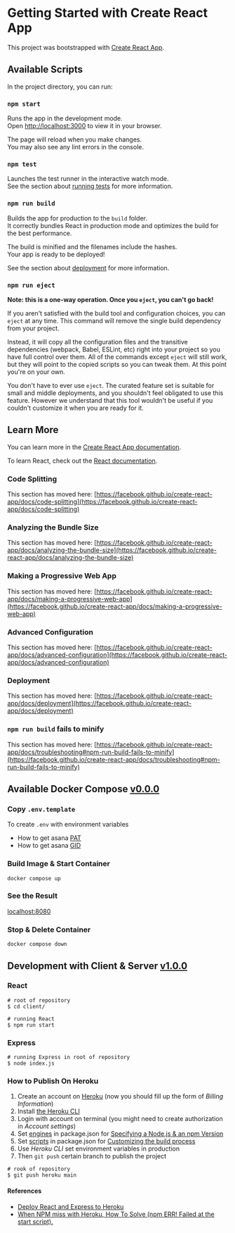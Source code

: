 # Getting Started with Create React App

This project was bootstrapped with [Create React App](https://github.com/facebook/create-react-app).

## Available Scripts

In the project directory, you can run:

### `npm start`

Runs the app in the development mode.\
Open [http://localhost:3000](http://localhost:3000) to view it in your browser.

The page will reload when you make changes.\
You may also see any lint errors in the console.

### `npm test`

Launches the test runner in the interactive watch mode.\
See the section about [running tests](https://facebook.github.io/create-react-app/docs/running-tests) for more information.

### `npm run build`

Builds the app for production to the `build` folder.\
It correctly bundles React in production mode and optimizes the build for the best performance.

The build is minified and the filenames include the hashes.\
Your app is ready to be deployed!

See the section about [deployment](https://facebook.github.io/create-react-app/docs/deployment) for more information.

### `npm run eject`

**Note: this is a one-way operation. Once you `eject`, you can't go back!**

If you aren't satisfied with the build tool and configuration choices, you can `eject` at any time. This command will remove the single build dependency from your project.

Instead, it will copy all the configuration files and the transitive dependencies (webpack, Babel, ESLint, etc) right into your project so you have full control over them. All of the commands except `eject` will still work, but they will point to the copied scripts so you can tweak them. At this point you're on your own.

You don't have to ever use `eject`. The curated feature set is suitable for small and middle deployments, and you shouldn't feel obligated to use this feature. However we understand that this tool wouldn't be useful if you couldn't customize it when you are ready for it.

## Learn More

You can learn more in the [Create React App documentation](https://facebook.github.io/create-react-app/docs/getting-started).

To learn React, check out the [React documentation](https://reactjs.org/).

### Code Splitting

This section has moved here: [https://facebook.github.io/create-react-app/docs/code-splitting](https://facebook.github.io/create-react-app/docs/code-splitting)

### Analyzing the Bundle Size

This section has moved here: [https://facebook.github.io/create-react-app/docs/analyzing-the-bundle-size](https://facebook.github.io/create-react-app/docs/analyzing-the-bundle-size)

### Making a Progressive Web App

This section has moved here: [https://facebook.github.io/create-react-app/docs/making-a-progressive-web-app](https://facebook.github.io/create-react-app/docs/making-a-progressive-web-app)

### Advanced Configuration

This section has moved here: [https://facebook.github.io/create-react-app/docs/advanced-configuration](https://facebook.github.io/create-react-app/docs/advanced-configuration)

### Deployment

This section has moved here: [https://facebook.github.io/create-react-app/docs/deployment](https://facebook.github.io/create-react-app/docs/deployment)

### `npm run build` fails to minify

This section has moved here: [https://facebook.github.io/create-react-app/docs/troubleshooting#npm-run-build-fails-to-minify](https://facebook.github.io/create-react-app/docs/troubleshooting#npm-run-build-fails-to-minify)

## Available Docker Compose [v0.0.0](https://github.com/museMKUltra/accounting-no-trouble/tree/v0.0.0)

### Copy `.env.template`

To create `.env` with environment variables

- How to get asana [PAT](https://developers.asana.com/docs/personal-access-token)
- How to get asana [GID](https://developers.asana.com/docs/asana)

### Build Image & Start Container

```shell
docker compose up
```

### See the Result

[localhost:8080](http://localhost:8080/)

### Stop & Delete Container

```shell
docker compose down
```

## Development with Client & Server [v1.0.0](https://github.com/museMKUltra/accounting-no-trouble/tree/v1.0.0)

### React

```shell
# root of repository
$ cd client/

# running React
$ npm run start
```

### Express

```shell
# running Express in root of repository
$ node index.js
```

### How to Publish On Heroku
1. Create an account on [Heroku](https://dashboard.heroku.com/) (now you should fill up the form of *Billing Information*)
2. Install [the Heroku CLI](https://devcenter.heroku.com/articles/heroku-cli)
3. Login with account on terminal (you might need to create authorization in *Account settings*)
4. Set [engines](https://github.com/museMKUltra/accounting-no-trouble/blob/v1.0.0/package.json#L4-L7) in package.json for [Specifying a Node.js & an npm Version](https://devcenter.heroku.com/articles/nodejs-support#specifying-a-node-js-version)
5. Set [scripts](https://github.com/museMKUltra/accounting-no-trouble/blob/v1.0.0/package.json#L9-L12) in package.json for [Customizing the build process](https://devcenter.heroku.com/articles/nodejs-support#customizing-the-build-process)
6. Use *Heroku CLI* set environment variables in production
7. Then `git push` certain branch to publish the project
```shell
# rook of repository
$ git push heroku main
```

#### References
- [Deploy React and Express to Heroku](https://daveceddia.com/deploy-react-express-app-heroku/)
- [When NPM miss with Heroku, How To Solve (npm ERR! Failed at the <module> start script).](https://dev.to/mohammedayman2018/when-npm-miss-with-heroku-how-to-solve-npm-err-failed-at-the-module-start-script-9nh)
